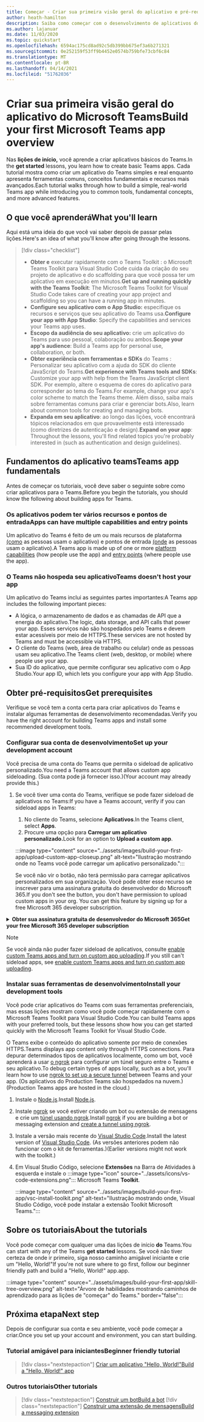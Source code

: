```yaml
---
title: Começar - Criar sua primeira visão geral do aplicativo e pré-requisitos
author: heath-hamilton
description: Saiba como começar com o desenvolvimento de aplicativos do Microsoft Teams e configurar seu ambiente.
ms.author: lajanuar
ms.date: 11/03/2020
ms.topic: quickstart
ms.openlocfilehash: 6594ac175cd8ad92c5db399bb675ef3a6b271321
ms.sourcegitcommit: 0e252159f53ff9b4452e0574b759bfe73cbf6c84
ms.translationtype: MT
ms.contentlocale: pt-BR
ms.lasthandoff: 04/14/2021
ms.locfileid: "51762036"
---
```

# <a name="build-your-first-microsoft-teams-app-overview"></a><span data-ttu-id="becdf-103">Criar sua primeira visão geral do aplicativo do Microsoft Teams</span><span class="sxs-lookup"><span data-stu-id="becdf-103">Build your first Microsoft Teams app overview</span></span>

<span data-ttu-id="becdf-104">Nas **lições de início,** você aprende a criar aplicativos básicos do Teams.</span><span class="sxs-lookup"><span data-stu-id="becdf-104">In the **get started** lessons, you learn how to create basic Teams apps.</span></span> <span data-ttu-id="becdf-105">Cada tutorial mostra como criar um aplicativo do Teams simples e real enquanto apresenta ferramentas comuns, conceitos fundamentais e recursos mais avançados.</span><span class="sxs-lookup"><span data-stu-id="becdf-105">Each tutorial walks through how to build a simple, real-world Teams app while introducing you to common tools, fundamental concepts, and more advanced features.</span></span>

## <a name="what-youll-learn"></a><span data-ttu-id="becdf-106">O que você aprenderá</span><span class="sxs-lookup"><span data-stu-id="becdf-106">What you'll learn</span></span>

<span data-ttu-id="becdf-107">Aqui está uma ideia do que você vai saber depois de passar pelas lições.</span><span class="sxs-lookup"><span data-stu-id="becdf-107">Here's an idea of what you'll know after going through the lessons.</span></span>

> [!div class="checklist"]
  >
  > * <span data-ttu-id="becdf-108">**Obter e** executar rapidamente com o Teams Toolkit : o Microsoft Teams Toolkit para Visual Studio Code cuida da criação do seu projeto de aplicativo e do scaffolding para que você possa ter um aplicativo em execução em minutos.</span><span class="sxs-lookup"><span data-stu-id="becdf-108">**Get up and running quickly with the Teams Toolkit**: The Microsoft Teams Toolkit for Visual Studio Code takes care of creating your app project and scaffolding so you can have a running app in minutes.</span></span>
  > * <span data-ttu-id="becdf-109">**Configure seu aplicativo com o App Studio:** especifique os recursos e serviços que seu aplicativo do Teams usa.</span><span class="sxs-lookup"><span data-stu-id="becdf-109">**Configure your app with App Studio**: Specify the capabilities and services your Teams app uses.</span></span>
  > * <span data-ttu-id="becdf-110">**Escopo da audiência do seu aplicativo:** crie um aplicativo do Teams para uso pessoal, colaboração ou ambos.</span><span class="sxs-lookup"><span data-stu-id="becdf-110">**Scope your app's audience**: Build a Teams app for personal use, collaboration, or both.</span></span>
> * <span data-ttu-id="becdf-111">**Obter experiência com ferramentas e SDKs** do Teams : Personalizar seu aplicativo com a ajuda do SDK do cliente JavaScript do Teams.</span><span class="sxs-lookup"><span data-stu-id="becdf-111">**Get experience with Teams tools and SDKs**: Customize your app with help from the Teams JavaScript client SDK.</span></span> <span data-ttu-id="becdf-112">Por exemplo, altere o esquema de cores do aplicativo para corresponder ao tema do Teams.</span><span class="sxs-lookup"><span data-stu-id="becdf-112">For example, change your app's color scheme to match the Teams theme.</span></span> <span data-ttu-id="becdf-113">Além disso, saiba mais sobre ferramentas comuns para criar e gerenciar bots.</span><span class="sxs-lookup"><span data-stu-id="becdf-113">Also, learn about common tools for creating and managing bots.</span></span>
  > * <span data-ttu-id="becdf-114">**Expanda em seu aplicativo**: ao longo das lições, você encontrará tópicos relacionados em que provavelmente está interessado (como diretrizes de autenticação e design).</span><span class="sxs-lookup"><span data-stu-id="becdf-114">**Expand on your app**: Throughout the lessons, you'll find related topics you're probably interested in (such as authentication and design guidelines).</span></span>

## <a name="teams-app-fundamentals"></a><span data-ttu-id="becdf-115">Fundamentos do aplicativo teams</span><span class="sxs-lookup"><span data-stu-id="becdf-115">Teams app fundamentals</span></span>

<span data-ttu-id="becdf-116">Antes de começar os tutoriais, você deve saber o seguinte sobre como criar aplicativos para o Teams.</span><span class="sxs-lookup"><span data-stu-id="becdf-116">Before you begin the tutorials, you should know the following about building apps for Teams.</span></span>

### <a name="apps-can-have-multiple-capabilities-and-entry-points"></a><span data-ttu-id="becdf-117">Os aplicativos podem ter vários recursos e pontos de entrada</span><span class="sxs-lookup"><span data-stu-id="becdf-117">Apps can have multiple capabilities and entry points</span></span>

<span data-ttu-id="becdf-118">Um aplicativo do Teams é feito de um ou mais recursos de plataforma [(como](../concepts/capabilities-overview.md) as pessoas usam o aplicativo) e pontos de entrada [(onde](../concepts/extensibility-points.md) as pessoas usam o aplicativo).</span><span class="sxs-lookup"><span data-stu-id="becdf-118">A Teams app is made up of one or more [platform capabilities](../concepts/capabilities-overview.md) (how people use the app) and [entry points](../concepts/extensibility-points.md) (where people use the app).</span></span>

### <a name="teams-doesnt-host-your-app"></a><span data-ttu-id="becdf-119">O Teams não hospeda seu aplicativo</span><span class="sxs-lookup"><span data-stu-id="becdf-119">Teams doesn't host your app</span></span>

<span data-ttu-id="becdf-120">Um aplicativo do Teams inclui as seguintes partes importantes:</span><span class="sxs-lookup"><span data-stu-id="becdf-120">A Teams app includes the following important pieces:</span></span>

* <span data-ttu-id="becdf-121">A lógica, o armazenamento de dados e as chamadas de API que a energia do aplicativo.</span><span class="sxs-lookup"><span data-stu-id="becdf-121">The logic, data storage, and API calls that power your app.</span></span> <span data-ttu-id="becdf-122">Esses serviços não são hospedados pelo Teams e devem estar acessíveis por meio de HTTPS.</span><span class="sxs-lookup"><span data-stu-id="becdf-122">These services are not hosted by Teams and must be accessible via HTTPS.</span></span>
* <span data-ttu-id="becdf-123">O cliente do Teams (web, área de trabalho ou celular) onde as pessoas usam seu aplicativo.</span><span class="sxs-lookup"><span data-stu-id="becdf-123">The Teams client (web, desktop, or mobile) where people use your app.</span></span>
* <span data-ttu-id="becdf-124">Sua ID do aplicativo, que permite configurar seu aplicativo com o App Studio.</span><span class="sxs-lookup"><span data-stu-id="becdf-124">Your app ID, which lets you configure your app with App Studio.</span></span>

## <a name="get-prerequisites"></a><span data-ttu-id="becdf-125">Obter pré-requisitos</span><span class="sxs-lookup"><span data-stu-id="becdf-125">Get prerequisites</span></span>

<span data-ttu-id="becdf-126">Verifique se você tem a conta certa para criar aplicativos do Teams e instalar algumas ferramentas de desenvolvimento recomendadas.</span><span class="sxs-lookup"><span data-stu-id="becdf-126">Verify you have the right account for building Teams apps and install some recommended development tools.</span></span>

### <a name="set-up-your-development-account"></a><span data-ttu-id="becdf-127">Configurar sua conta de desenvolvimento</span><span class="sxs-lookup"><span data-stu-id="becdf-127">Set up your development account</span></span>

<span data-ttu-id="becdf-128">Você precisa de uma conta do Teams que permita o sideload de aplicativo personalizado.</span><span class="sxs-lookup"><span data-stu-id="becdf-128">You need a Teams account that allows custom app sideloading.</span></span> <span data-ttu-id="becdf-129">(Sua conta pode já fornecer isso.)</span><span class="sxs-lookup"><span data-stu-id="becdf-129">(Your account may already provide this.)</span></span>

1. <span data-ttu-id="becdf-130">Se você tiver uma conta do Teams, verifique se pode fazer sideload de aplicativos no Teams:</span><span class="sxs-lookup"><span data-stu-id="becdf-130">If you have a Teams account, verify if you can sideload apps in Teams:</span></span>
    1. <span data-ttu-id="becdf-131">No cliente do Teams, selecione **Aplicativos**.</span><span class="sxs-lookup"><span data-stu-id="becdf-131">In the Teams client, select **Apps**.</span></span>
    1. <span data-ttu-id="becdf-132">Procure uma opção para **Carregar um aplicativo personalizado.**</span><span class="sxs-lookup"><span data-stu-id="becdf-132">Look for an option to **Upload a custom app**.</span></span>

    :::image type="content" source="../assets/images/build-your-first-app/upload-custom-app-closeup.png" alt-text="Ilustração mostrando onde no Teams você pode carregar um aplicativo personalizado.":::
    
    <span data-ttu-id="becdf-134">Se você não vir o botão, não terá permissão para carregar aplicativos personalizados em sua organização. Você pode obter esse recurso se inscrever para uma assinatura gratuita do desenvolvedor do Microsoft 365.</span><span class="sxs-lookup"><span data-stu-id="becdf-134">If you don't see the button, you don't have permission to upload custom apps in your org. You can get this feature by signing up for a free Microsoft 365 developer subscription.</span></span>

<!-- markdownlint-disable MD033 -->
<details>

<summary><span data-ttu-id="becdf-135"><b>Obter sua assinatura gratuita de desenvolvedor do Microsoft 365</b></span><span class="sxs-lookup"><span data-stu-id="becdf-135"><b>Get your free Microsoft 365 developer subscription</b></span></span></summary>

<span data-ttu-id="becdf-136">Você pode obter uma conta de teste gratuita do Teams que permite o sideload de aplicativos ao ingressar no programa de desenvolvedor do Microsoft 365.</span><span class="sxs-lookup"><span data-stu-id="becdf-136">You can get a free Teams test account that allows app sideloading by joining the Microsoft 365 developer program.</span></span> <span data-ttu-id="becdf-137">(O processo de registro leva aproximadamente dois minutos.)</span><span class="sxs-lookup"><span data-stu-id="becdf-137">(The registration process takes approximately two minutes.)</span></span>

1. <span data-ttu-id="becdf-138">Vá para o programa de desenvolvedor do [Microsoft 365](https://developer.microsoft.com/microsoft-365/dev-program).</span><span class="sxs-lookup"><span data-stu-id="becdf-138">Go to the [Microsoft 365 developer program](https://developer.microsoft.com/microsoft-365/dev-program).</span></span>
1. <span data-ttu-id="becdf-139">Selecione **Ingressar agora** e siga as instruções na tela.</span><span class="sxs-lookup"><span data-stu-id="becdf-139">Select **Join Now** and follow the onscreen instructions.</span></span>
1. <span data-ttu-id="becdf-140">Quando você chegar à tela de boas-vindas, selecione **Configurar assinatura do E5**.</span><span class="sxs-lookup"><span data-stu-id="becdf-140">When you get to the welcome screen, select **Set up E5 subscription**.</span></span>
1. <span data-ttu-id="becdf-141">Configurar sua conta de administrador.</span><span class="sxs-lookup"><span data-stu-id="becdf-141">Set up your administrator account.</span></span> <span data-ttu-id="becdf-142">Depois de concluir, você deverá ver uma tela como esta.</span><span class="sxs-lookup"><span data-stu-id="becdf-142">Once you finish, you should see a screen like this.</span></span>
:::image type="content" source="../assets/images/build-your-first-app/dev-program-subscription.png" alt-text="Exemplo do que você vê depois de se inscrever no programa de desenvolvedor do Microsoft 365.":::
1. <span data-ttu-id="becdf-144">Faça logoff no Teams usando a conta de administrador que você acabou de configurar.</span><span class="sxs-lookup"><span data-stu-id="becdf-144">Log in to Teams using the administrator account you just set up.</span></span>
1. <span data-ttu-id="becdf-145">Verifique se agora você tem **a opção Carregar um aplicativo** personalizado.</span><span class="sxs-lookup"><span data-stu-id="becdf-145">Verify if you now have the **Upload a custom app** option.</span></span>

</details>

> [!Note]
> <span data-ttu-id="becdf-146">Se você ainda não puder fazer sideload de aplicativos, consulte [enable custom Teams apps and turn on custom app uploading](https://docs.microsoft.com/microsoftteams/platform/concepts/build-and-test/prepare-your-o365-tenant#enable-custom-teams-apps-and-turn-on-custom-app-uploading).</span><span class="sxs-lookup"><span data-stu-id="becdf-146">If you still can't sideload apps, see [enable custom Teams apps and turn on custom app uploading](https://docs.microsoft.com/microsoftteams/platform/concepts/build-and-test/prepare-your-o365-tenant#enable-custom-teams-apps-and-turn-on-custom-app-uploading).</span></span>

### <a name="install-your-development-tools"></a><span data-ttu-id="becdf-147">Instalar suas ferramentas de desenvolvimento</span><span class="sxs-lookup"><span data-stu-id="becdf-147">Install your development tools</span></span>

<span data-ttu-id="becdf-148">Você pode criar aplicativos do Teams com suas ferramentas preferenciais, mas essas lições mostram como você pode começar rapidamente com o Microsoft Teams Toolkit para Visual Studio Code.</span><span class="sxs-lookup"><span data-stu-id="becdf-148">You can build Teams apps with your preferred tools, but these lessons show how you can get started quickly with the Microsoft Teams Toolkit for Visual Studio Code.</span></span>

<span data-ttu-id="becdf-149">O Teams exibe o conteúdo do aplicativo somente por meio de conexões HTTPS.</span><span class="sxs-lookup"><span data-stu-id="becdf-149">Teams displays app content only through HTTPS connections.</span></span> <span data-ttu-id="becdf-150">Para depurar determinados tipos de aplicativos localmente, como um bot, você aprenderá a usar [o ngrok](../concepts/build-and-test/debug.md#locally-hosted) para configurar um túnel seguro entre o Teams e seu aplicativo.</span><span class="sxs-lookup"><span data-stu-id="becdf-150">To debug certain types of apps locally, such as a bot, you'll learn how to use [ngrok to set up a secure tunnel](../concepts/build-and-test/debug.md#locally-hosted) between Teams and your app.</span></span> <span data-ttu-id="becdf-151">(Os aplicativos do Production Teams são hospedados na nuvem.)</span><span class="sxs-lookup"><span data-stu-id="becdf-151">(Production Teams apps are hosted in the cloud.)</span></span>

1. <span data-ttu-id="becdf-152">Instale o [Node.js](https://nodejs.org/en/).</span><span class="sxs-lookup"><span data-stu-id="becdf-152">Install [Node.js](https://nodejs.org/en/).</span></span>
1. <span data-ttu-id="becdf-153">Instale [ngrok](https://ngrok.com/download) se você estiver criando um bot ou extensão de mensagens e crie um [túnel usando ngrok](https://docs.microsoft.com/microsoftteams/platform/tutorials/get-started-dotnet-app-studio#tunnel-using-ngrok).</span><span class="sxs-lookup"><span data-stu-id="becdf-153">Install [ngrok](https://ngrok.com/download) if you are building a bot or messaging extension and [create a tunnel using ngrok](https://docs.microsoft.com/microsoftteams/platform/tutorials/get-started-dotnet-app-studio#tunnel-using-ngrok).</span></span>
1. <span data-ttu-id="becdf-154">Instale a versão mais recente do [Visual Studio Code](https://code.visualstudio.com/download).</span><span class="sxs-lookup"><span data-stu-id="becdf-154">Install the latest version of [Visual Studio Code](https://code.visualstudio.com/download).</span></span> <span data-ttu-id="becdf-155">(As versões anteriores podem não funcionar com o kit de ferramentas.)</span><span class="sxs-lookup"><span data-stu-id="becdf-155">(Earlier versions might not work with the toolkit.)</span></span>
1. Em Visual Studio Código, selecione **Extensões** na Barra de Atividades à esquerda e instale o :::image type="icon" source="../assets/icons/vs-code-extensions.png"::: Microsoft Teams **Toolkit**.

    :::image type="content" source="../assets/images/build-your-first-app/vsc-install-toolkit.png" alt-text="Ilustração mostrando onde, Visual Studio Código, você pode instalar a extensão Toolkit Microsoft Teams.":::

## <a name="about-the-tutorials"></a><span data-ttu-id="becdf-158">Sobre os tutoriais</span><span class="sxs-lookup"><span data-stu-id="becdf-158">About the tutorials</span></span>

<span data-ttu-id="becdf-159">Você pode começar com qualquer uma das lições de início **do** Teams.</span><span class="sxs-lookup"><span data-stu-id="becdf-159">You can start with any of the Teams **get started** lessons.</span></span> <span data-ttu-id="becdf-160">Se você não tiver certeza de onde ir primeiro, siga nosso caminho amigável iniciante e crie um "Hello, World!"</span><span class="sxs-lookup"><span data-stu-id="becdf-160">If you're not sure where to go first, follow our beginner friendly path and build a "Hello, World!"</span></span> <span data-ttu-id="becdf-161">app.</span><span class="sxs-lookup"><span data-stu-id="becdf-161">app.</span></span>

:::image type="content" source="../assets/images/build-your-first-app/skill-tree-overview.png" alt-text="Árvore de habilidades mostrando caminhos de aprendizado para as lições de &quot;começar&quot; do Teams." border="false":::

## <a name="next-step"></a><span data-ttu-id="becdf-163">Próxima etapa</span><span class="sxs-lookup"><span data-stu-id="becdf-163">Next step</span></span>

<span data-ttu-id="becdf-164">Depois de configurar sua conta e seu ambiente, você pode começar a criar.</span><span class="sxs-lookup"><span data-stu-id="becdf-164">Once you set up your account and environment, you can start building.</span></span>

### <a name="beginner-friendly-tutorial"></a><span data-ttu-id="becdf-165">Tutorial amigável para iniciantes</span><span class="sxs-lookup"><span data-stu-id="becdf-165">Beginner friendly tutorial</span></span>

> [!div class="nextstepaction"]
> [<span data-ttu-id="becdf-166">Criar um aplicativo "Hello, World!"</span><span class="sxs-lookup"><span data-stu-id="becdf-166">Build a "Hello, World!" app</span></span>](../build-your-first-app/build-and-run.md)

### <a name="other-tutorials"></a><span data-ttu-id="becdf-167">Outros tutoriais</span><span class="sxs-lookup"><span data-stu-id="becdf-167">Other tutorials</span></span>

> [!div class="nextstepaction"]
> [<span data-ttu-id="becdf-168">Construir um bot</span><span class="sxs-lookup"><span data-stu-id="becdf-168">Build a bot</span></span>](../build-your-first-app/build-bot.md)
> [!div class="nextstepaction"]
> [<span data-ttu-id="becdf-169">Construir uma extensão de mensagens</span><span class="sxs-lookup"><span data-stu-id="becdf-169">Build a messaging extension</span></span>](../build-your-first-app/build-messaging-extension.md)
